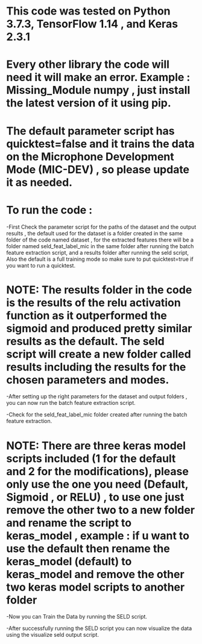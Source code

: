 # This code was tested on Python 3.7.3, TensorFlow 1.14 , and Keras 2.3.1
# Every other library the code will need it will make an error. Example : Missing_Module numpy , just install the latest version of it using pip.

# The default parameter script has quicktest=false and it trains the data on the Microphone Development Mode (MIC-DEV) , so please update it as needed.

# To run the code :
-First Check the parameter script for the paths of the dataset and the output results , the default used for the dataset is a folder created in the same folder of the code named dataset , for the extracted features there will be a folder named seld_feat_label_mic in the same folder after running the batch feature extraction script, and a results folder after running the seld script, Also the default is a full training mode so make sure to put quicktest=true if you want to run a quicktest.

# NOTE: The results folder in the code is the results of the relu activation function as it outperformed the sigmoid and produced pretty similar results as the default. The seld script will create a new folder called results including the results for the chosen parameters and modes.

-After setting up the right parameters for the dataset and output folders , you can now run the batch feature extraction script.

-Check for the seld_feat_label_mic folder created after running the batch feature extraction.

# NOTE: There are three keras model scripts included (1 for the default and 2 for the modifications), please only use the one you need (Default, Sigmoid , or RELU) , to use one just remove the other two to a new folder and rename the script to keras_model , example : if u want to use the default then rename the keras_model (default) to keras_model and remove the other two keras model scripts to another folder

-Now you can Train the Data by running the SELD script.

-After successfully running the SELD script you can now visualize the data using the visualize seld output script.
